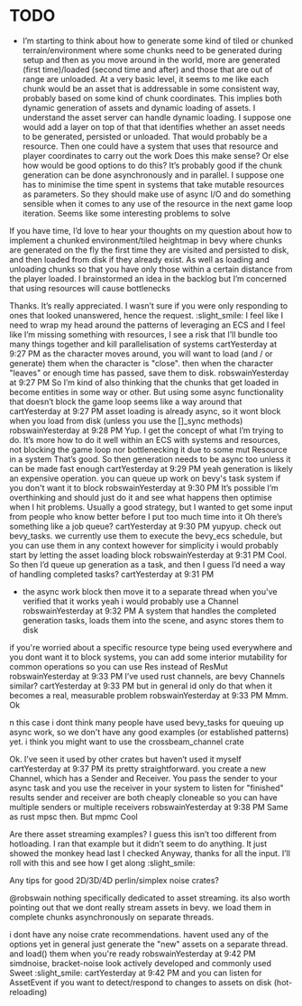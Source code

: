 # TODO

* I’m starting to think about how to generate some kind of tiled or chunked terrain/environment where some chunks need to be generated during setup and then as you move around in the world, more are generated (first time)/loaded (second time and after) and those that are out of range are unloaded.
At a very basic level, it seems to me like each chunk would be an asset that is addressable in some consistent way, probably based on some kind of chunk coordinates.
This implies both dynamic generation of assets and dynamic loading of assets. I understand the asset server can handle dynamic loading. I suppose one would add a layer on top of that that identifies whether an asset needs to be generated, persisted or unloaded. That would probably be a resource. Then one could have a system that uses that resource and player coordinates to carry out the work
Does this make sense?
Or else how would be good options to do this?
It’s probably good if the chunk generation can be done asynchronously and in parallel.
I suppose one has to minimise the time spent in systems that take mutable resources as parameters. So they should make use of async I/O and do something sensible when it comes to any use of the resource in the next game loop iteration. Seems like some interesting problems to solve

If you have time, I’d love to hear your thoughts on my question about how to implement a chunked environment/tiled heightmap in bevy where chunks are generated on the fly  the first time they are visited and persisted to disk, and then loaded from disk if they already exist. As well as loading and unloading chunks so that you have only those within a certain distance from the player loaded. I brainstormed an idea in the backlog but I’m concerned that using resources will cause bottlenecks

Thanks. It’s really appreciated. I wasn’t sure if you were only responding to ones that looked unanswered, hence the request. :slight_smile: I feel like I need to wrap my head around the patterns of leveraging an ECS and I feel like I’m missing something with resources, I see a risk that I’ll bundle too many things together and kill parallelisation of systems
cartYesterday at 9:27 PM
as the character moves around, you will want to load (and / or generate) them when the character is "close". then when the character "leaves" or enough time has passed, save them to disk.
robswainYesterday at 9:27 PM
So I’m kind of also thinking that the chunks that get loaded in become entities in some way or other. But using some async functionality that doesn’t block the game loop seems like a way around that
cartYesterday at 9:27 PM
asset loading is already async, so it wont block when you load from disk
(unless you use the []_sync methods)
robswainYesterday at 9:28 PM
Yup. I get the concept of what I’m trying to do. It’s more how to do it well within an ECS with systems and resources, not blocking the game loop nor bottlenecking it due to some mut Resource in a system
That’s good. So then generation needs to be async too unless it can be made fast enough
cartYesterday at 9:29 PM
yeah generation is likely an expensive operation. you can queue up work on bevy's task system if you don't want it to block
robswainYesterday at 9:30 PM
It’s possible I’m overthinking and should just do it and see what happens then optimise when I hit problems. Usually a good strategy, but I wanted to get some input from people who know better before I put too much time into it
Oh there’s something like a job queue?
cartYesterday at 9:30 PM
yupyup. check out bevy_tasks. we currently use them to execute the bevy_ecs schedule, but you can use them in any context
however for simplicity i would probably start by letting the asset loading block
robswainYesterday at 9:31 PM
Cool. So then I’d queue up generation as a task, and then I guess I’d need a way of handling completed tasks?
cartYesterday at 9:31 PM
* the async work block
then move it to a separate thread when you've verified that it works
yeah i would probably use a Channel
robswainYesterday at 9:32 PM
A system that handles the completed generation tasks, loads them into the scene, and async stores them to disk

if you're worried about a specific resource type being used everywhere and you dont want it to block systems, you can add some interior mutability for common operations so you can use Res<T> instead of ResMut<T>
robswainYesterday at 9:33 PM
I’ve used rust channels, are bevy Channels similar?
cartYesterday at 9:33 PM
but in general id only do that when it becomes a real, measurable problem
robswainYesterday at 9:33 PM
Mmm. Ok

n this case i dont think many people have used bevy_tasks for queuing up async work, so we don't have any good examples (or established patterns) yet. i think you might want to use the crossbeam_channel crate

Ok. I’ve seen it used by other crates but haven’t used it myself
cartYesterday at 9:37 PM
its pretty straightforward. you create a new Channel<T>, which has a Sender<T> and Receiver<T>. You pass the sender to your async task and you use the receiver in your system to listen for "finished" results
sender and receiver are both cheaply cloneable
so you can have multiple senders or multiple receivers
robswainYesterday at 9:38 PM
Same as rust mpsc then. But mpmc
Cool

Are there asset streaming examples? I guess this isn’t too different from hotloading. I ran that example but it didn’t seem to do anything. It just showed the monkey head last I checked
Anyway, thanks for all the input. I’ll roll with this and see how I get along :slight_smile:

Any tips for good 2D/3D/4D perlin/simplex noise crates?

@robswain nothing specifically dedicated to asset streaming. its also worth pointing out that we dont really stream assets in bevy. we load them in complete chunks asynchronously on separate threads.

i dont have any noise crate recommendations. havent used any of the options yet
in general just generate the "new" assets on a separate thread. and load() them when you're ready
robswainYesterday at 9:42 PM
simdnoise, bracket-noise look actively developed and commonly used
Sweet :slight_smile:
cartYesterday at 9:42 PM
and you can listen for AssetEvent<T> if you want to detect/respond to changes to assets on disk (hot-reloading)
